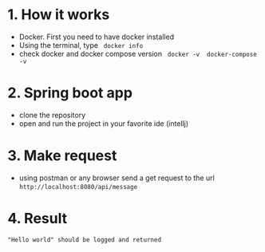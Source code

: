 # 1. How it works
  * Docker. First you need to have docker installed
  *  Using the terminal, type
  ` 
  docker info
  `
  * check docker and docker compose version 
    ` 
  docker -v 
  docker-compose -v
  `
  
# 2. Spring boot app
  * clone the repository
  * open and run the project in your favorite ide (intellj) 
  
# 3. Make request
  * using postman or any browser send a get request to the url 
  `http://localhost:8080/api/message`
 
# 4. Result
   `"Hello world" should be logged and returned`
 
